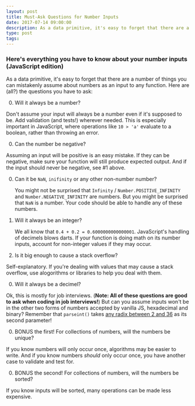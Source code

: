```yaml
---
layout: post
title: Must-Ask Questions for Number Inputs
date: 2017-07-14 09:00:00
description: As a data primitive, it's easy to forget that there are a number of things you can mistakenly assume about numbers as an input to any function. Here are (all?) the questions you have to ask.
type: post
tags:
---
```


### Here's everything you have to know about your number inputs (JavaScript edition)

As a data primitive, it's easy to forget that there are a number of things you can mistakenly assume about numbers as an input to any function. Here are (all?) the questions you have to ask:

0. Will it always be a number?

  Don't assume your input will always be a number even if it's supposed to be. Add validation (and tests!) wherever needed. This is especially important in JavaScript, where operations like ``10 > 'a'`` evaluate to a boolean, rather than throwing an error.

0. Can the number be negative?

  Assuming an input will be positive is an easy mistake. If they can be negative, make sure your function will still produce expected output. And if the input should never be negative, see #1 above.

0. Can it be ``NaN``, ``inifinity`` or any other non-number number?

	You might not be surprised that ``Infinity`` / ``Number.POSITIVE_INFINITY`` and ``Number.NEGATIVE_INFINITY`` are numbers. But you might be surprised that ``NaN`` is a number. Your code should be able to handle any of these numbers.

0. Will it always be an integer?

	We all know that ``0.4 + 0.2 = 0.6000000000000001``. JavaScript's handling of decimels blows darts. If your function is doing math on its number inputs, account for non-integer values if they may occur.

0. Is it big enough to cause a stack overflow?

  Self-explanatory. If you're dealing with values that may cause a stack overflow, use alogorithms or libraries to help you deal with them.

0. Will it always be a decimel?

  Ok, this is mostly for job interviews. (**Note: All of these questions are good to ask when coding in job interviews!**) But can you assume inputs won't be in the other two forms of numbers accepted by vanilla JS, hexadecimal and binary? Remember that ``parseint()`` takes [any radix between 2 and 36](https://developer.mozilla.org/en-US/docs/Web/JavaScript/Reference/Global_Objects/parseInt) as its second parameter!

0. BONUS the first! For collections of numbers, will the numbers be unique?

  If you know numbers will only occur once, algorithms may be easier to write. And if you know numbers *should* only occur once, you have another case to validate and test for.

0. BONUS the second! For collections of numbers, will the numbers be sorted?

  If you know inputs will be sorted, many operations can be made less expensive.
